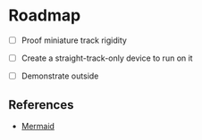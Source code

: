 # Roadmap

- [ ] Proof miniature track rigidity
- [ ] Create a straight-track-only device to run on it
- [ ] Demonstrate outside




## References

- [Mermaid](https://mermaid.js.org)


